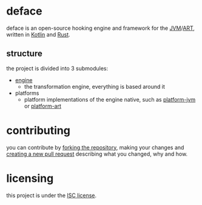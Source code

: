 # deface

deface is an open-source hooking engine and framework for the 
[JVM][jvm]/[ART][art], written in [Kotlin][kotlin] and [Rust][rust].

## structure

the project is divided into 3 submodules:
 - [engine][engine]
   - the transformation engine, everything is based around it
 - platforms 
   - platform implementations of the engine native, such as 
   [platform-jvm][platform-jvm] or [platform-art][platform-art]
    

# contributing

you can contribute by [forking the repository][fork], making your changes and [creating a new pull request][new-pr]
describing what you changed, why and how.

# licensing

this project is under the [ISC license][blob-license].
<!-- Links -->

[jvm]: https://adoptium.net "JVM"

[art]: https://source.android.com/devices/architecture/modular-system/art "Android Runtime"

[kotlin]: https://kotlinlang.org "kotlin website"

[rust]: https://rust-lang.org "rust website"

[engine]: https://github.com/stardust-enterprises/deface/tree/trunk/engine

[platform-jvm]: https://github.com/stardust-enterprises/deface/tree/trunk/platform-jvm

[platform-art]: https://github.com/stardust-enterprises/deface/tree/trunk/platform-art

[fork]: https://github.com/stardust-enterprises/deface/fork "fork this repository"

[new-pr]: https://github.com/stardust-enterprises/deface/pulls/new "create a new pull request"

[blob-license]: https://github.com/stardust-enterprises/deface/blob/trunk/LICENSE "LICENSE source file"
